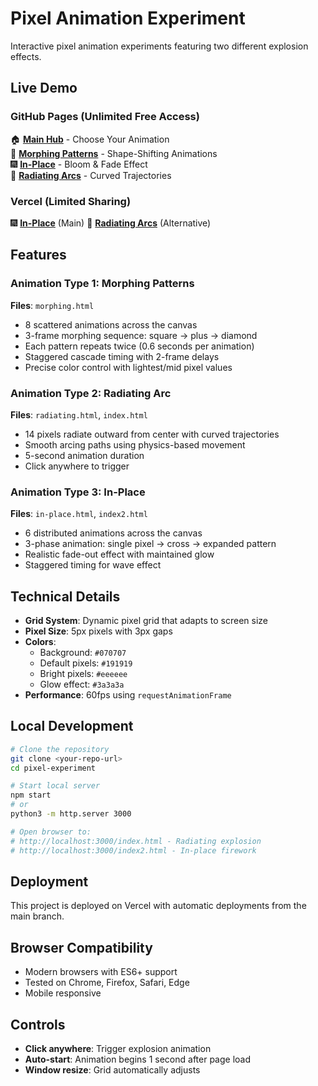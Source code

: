 # Pixel Animation Experiment

Interactive pixel animation experiments featuring two different explosion effects.

## Live Demo

### GitHub Pages (Unlimited Free Access)
🏠 **[Main Hub](https://apspencer.github.io/pixel-experiment/index-main.html)** - Choose Your Animation  
🔄 **[Morphing Patterns](https://apspencer.github.io/pixel-experiment/morphing.html)** - Shape-Shifting Animations  
🎆 **[In-Place](https://apspencer.github.io/pixel-experiment/in-place.html)** - Bloom & Fade Effect  
🌟 **[Radiating Arcs](https://apspencer.github.io/pixel-experiment/radiating.html)** - Curved Trajectories  

### Vercel (Limited Sharing)
🎆 **[In-Place](https://pixel-experiment-jo0s0npog-andrew-spencer.vercel.app)** (Main)
🌟 **[Radiating Arcs](https://pixel-experiment-jo0s0npog-andrew-spencer.vercel.app/radiating)** (Alternative)

## Features

### Animation Type 1: Morphing Patterns
**Files**: `morphing.html`
- 8 scattered animations across the canvas
- 3-frame morphing sequence: square → plus → diamond
- Each pattern repeats twice (0.6 seconds per animation)
- Staggered cascade timing with 2-frame delays
- Precise color control with lightest/mid pixel values

### Animation Type 2: Radiating Arc
**Files**: `radiating.html`, `index.html`
- 14 pixels radiate outward from center with curved trajectories
- Smooth arcing paths using physics-based movement
- 5-second animation duration
- Click anywhere to trigger

### Animation Type 3: In-Place
**Files**: `in-place.html`, `index2.html`
- 6 distributed animations across the canvas
- 3-phase animation: single pixel → cross → expanded pattern
- Realistic fade-out effect with maintained glow
- Staggered timing for wave effect

## Technical Details

- **Grid System**: Dynamic pixel grid that adapts to screen size
- **Pixel Size**: 5px pixels with 3px gaps
- **Colors**: 
  - Background: `#070707`
  - Default pixels: `#191919`
  - Bright pixels: `#eeeeee`
  - Glow effect: `#3a3a3a`
- **Performance**: 60fps using `requestAnimationFrame`

## Local Development

```bash
# Clone the repository
git clone <your-repo-url>
cd pixel-experiment

# Start local server
npm start
# or
python3 -m http.server 3000

# Open browser to:
# http://localhost:3000/index.html - Radiating explosion
# http://localhost:3000/index2.html - In-place firework
```

## Deployment

This project is deployed on Vercel with automatic deployments from the main branch.

## Browser Compatibility

- Modern browsers with ES6+ support
- Tested on Chrome, Firefox, Safari, Edge
- Mobile responsive

## Controls

- **Click anywhere**: Trigger explosion animation
- **Auto-start**: Animation begins 1 second after page load
- **Window resize**: Grid automatically adjusts
